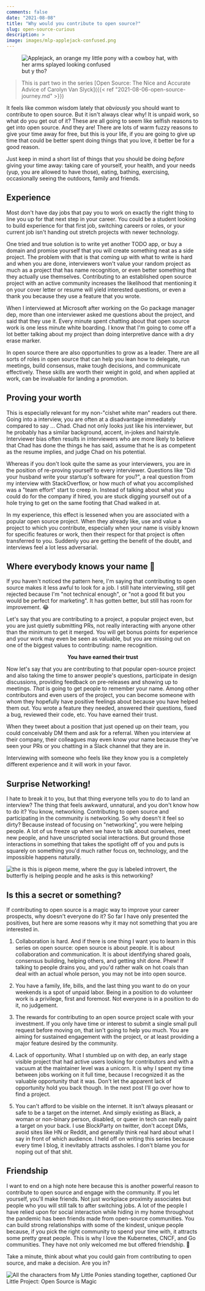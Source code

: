 ```yaml
---
comments: false
date: "2021-08-08"
title: "Why would you contribute to open source?"
slug: open-source-curious
description: >
image: images/mlp-applejack-confused.png
---
```


<figure>
  <img src="/images/mlp-applejack-confused.png" alt="Applejack, an orange my little pony with a cowboy hat, with her arms splayed looking confused" />
  <figcaption>but y tho?</figcaption>
</figure>

> This is part two in the series [Open Source: The Nice and Accurate Advice of Carolyn Van Slyck]({{< ref "2021-08-06-open-source-journey.md" >}})

It feels like common wisdom lately that _obviously_ you should want to contribute to open source. But it isn't always clear why! It is unpaid work, so what do you get out of it? These are all going to seem like selfish reasons to get into open source. And they are! There are lots of warm fuzzy reasons to give your time away for free, but this is your life, if you are going to give up time that could be better spent doing things that you love, it better be for a good reason.

Just keep in mind a short list of things that you should be doing _before_ giving your time away: taking care of yourself, your health, and your needs (yup, you are allowed to have those), eating, bathing, exercising, occasionally seeing the outdoors, family and friends.

## Experience

Most don't have day jobs that pay you to work on exactly the right thing to line you up for that next step in your career. You could be a student looking to build experience for that first job, switching careers or roles, or your current job isn't handing out stretch projects with newer technology. 

One tried and true solution is to write yet another TODO app, or buy a domain and promise yourself that you will create something neat as a side project. The problem with that is that coming up with what to write is hard and when you are done, interviewers won't value your random project as much as a project that has name recognition, or even better something that they actually use themselves. Contributing to an established open source project with an active community increases the likelihood that mentioning it on your cover letter or resume will yield interested questions, or even a thank you because they use a feature that you wrote.

When I interviewed at Microsoft after working on the Go package manager dep, more than one interviewer asked me questions about the project, and said that they use it. Every minute spent chatting about that open source work is one less minute white boarding. I know that I'm going to come off a lot better talking about my project than doing interpretive dance with a dry erase marker.

In open source there are also opportunities to grow as a leader. There are all sorts of roles in open source that can help you lean how to delegate, run meetings, build consensus, make tough decisions, and communicate effectively. These skills are worth their weight in gold, and when applied at work, can be invaluable for landing a promotion.

## Proving your worth

This is especially relevant for my non-"cishet white man" readers out there. Going into a interview, you are often at a disadvantage immediately compared to say ... Chad. Chad not only looks just like his interviewer, but he probably has a similar background, accent, in-jokes and hairstyle. Interviewer bias often results in interviewers who are more likely to believe that Chad has done the things he has said, assume that he is as competent as the resume implies, and judge Chad on his potential.

Whereas if you don't look quite the same as your interviewers, you are in the position of re-proving yourself to every interviewer. Questions like "Did your husband write your startup's software for you?", a real question from my interview with StackOverflow, or how much of what you accomplished was a "team effort" start to creep in. Instead of talking about what you could do for the company if hired, you are stuck digging yourself out of a hole trying to get on the same footing that Chad walked in at.

In my experience, this effect is lessened when you are associated with a popular open source project. When they already like, use and value a project to which you contribute, especially when your name is visibly known for specific features or work, then their respect for that project is often transferred to you. Suddenly you are getting the benefit of the doubt, and interviews feel a lot less adversarial.

## Where everybody knows your name 🎵

If you haven't noticed the pattern here, I'm saying that contributing to open source makes it less awful to look for a job. I still hate interviewing, still get rejected because I'm "not technical enough", or "not a good fit but you would be perfect for marketing". It has gotten better, but still has room for improvement. 😂

Let's say that you are contributing to a project, a popular project even, but you are just quietly submitting PRs, not really interacting with anyone other than the minimum to get it merged. You will get bonus points for experience and your work may even be seen as valuable, but you are missing out on one of the biggest values to contributing: name recognition.

<p align="center"><strong>You have earned their trust</strong></p>

Now let's say that you are contributing to that popular open-source project and also taking the time to answer people's questions, participate in design discussions, providing feedback on pre-releases and showing up to meetings. _That_ is going to get people to remember your name. Among other contributors and even users of the project, you can become someone with whom they hopefully have positive feelings about because you have helped them out. You wrote a feature they needed, answered their questions, fixed a bug, reviewed their code, etc. You have earned their trust.

When they tweet about a position that just opened up on their team, you could conceivably DM them and ask for a referral. When you interview at their company, their colleagues may even know your name because they've seen your PRs or you chatting in a Slack channel that they are in.

Interviewing with someone who feels like they know you is a completely different experience and it will work in your favor.

## Surprise Networking!

I hate to break it to you, but that thing everyone tells you to do to land an interview? The thing that feels awkward, unnatural, and you don't know how to do it? You know, networking. Contributing to open source and participating in the community is networking. So why doesn't it feel so dirty? Because instead of focusing on "networking", you were helping people. A lot of us freeze up when we have to talk about ourselves, meet new people, and have unscripted social interactions. But ground those interactions in something that takes the spotlight off of you and puts is squarely on something you'd much rather focus on, technology, and the impossible happens naturally.

![the is this is pigeon meme, where the guy is labeled introvert, the butterfly is helping people and he asks is this networking?](/images/networking-meme.jpg)

## Is this a secret or something?

If contributing to open source is a magic way to improve your career prospects, why doesn't everyone do it? So far I have only presented the positives, but here are some reasons why it may not something that you are interested in.

1. Collaboration is hard. And if there is one thing I want you to learn in this series on open source: open source is about people. It is about collaboration and communication. It is about identifying shared goals, consensus building, helping others, and getting shit done. Phew! If talking to people drains you, and you'd rather walk on hot coals than deal with an actual whole person, you may not be into open source.

2. You have a family, life, bills, and the last thing you want to do on your weekends is a spot of unpaid labor. Being in a position to do volunteer work is a privilege, first and foremost. Not everyone is in a position to do it, no judgement.

3. The rewards for contributing to an open source project scale with your investment. If you only have time or interest to submit a single small pull request before moving on, that isn't going to help you much. You are aiming for sustained engagement with the project, or at least providing a major feature desired by the community.

4. Lack of opportunity. What I stumbled up on with dep, an early stage visible project that had active users looking for contributors and with a vacuum at the maintainer level was a unicorn. It is why I spent my time between jobs working on it full time, because I recognized it as the valuable opportunity that it was. Don't let the apparent lack of opportunity hold you back though. In the next post I'll go over how to find a project.

5. You can't afford to be visible on the internet. It isn't always pleasant or safe to be a target on the internet. And simply existing as Black, a woman or non-binary person, disabled, or queer in tech can really paint a target on your back. I use BlockParty on twitter, don't accept DMs, avoid sites like HN or Reddit, and generally think real hard about what I say in front of which audience. I held off on writing this series because every time I blog, it inevitably attracts assholes. I don't blame you for noping out of that shit.

## Friendship

I want to end on a high note here because this is another powerful reason to contribute to open source and engage with the community. If you let yourself, you'll make friends. Not just workplace proximity associates but people who you will still talk to after switching jobs. A lot of the people I have relied upon for social interaction while hiding in my home throughout the pandemic has been friends made from open-source communities. You can build strong relationships with some of the kindest, unique people because, if you pick the right community to spend your time with, it attracts some pretty great people. This is why I love the Kubernetes, CNCF, and Go communities. They have not only welcomed me but offered friendship. 💖

Take a minute, think about what you could gain from contributing to open source, and make a decision. Are you in?

![All the characters from My Little Ponies standing together, captioned Our Little Project: Open Source is Magic](/images/open-source-is-magic.png)
